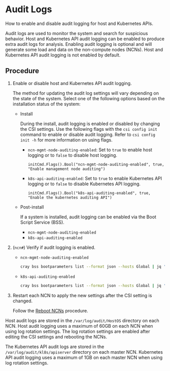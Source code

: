 # Audit Logs

How to enable and disable audit logging for host and Kubernetes APIs.

Audit logs are used to monitor the system and search for suspicious behavior.
Host and Kubernetes API audit logging can be enabled to produce extra audit logs for analysis.
Enabling audit logging is optional and will generate some load and data on the non-compute nodes \(NCNs\).
Host and Kubernetes API audit logging is not enabled by default.

## Procedure

1. Enable or disable host and Kubernetes API audit logging.

   The method for updating the audit log settings will vary depending on the state of the system.
   Select one of the following options based on the installation status of the system:

   * Install

     During the install, audit logging is enabled or disabled by changing the CSI settings.
     Use the following flags with the `csi config init` command to enable or disable audit logging.
     Refer to `csi config init -h` for more information on using flags.

     * `ncn-mgmt-node-auditing-enabled`: Set to `true` to enable host logging or to `false` to disable host logging.

       ```console
       initCmd.Flags().Bool("ncn-mgmt-node-auditing-enabled", true, "Enable management node auditing")
       ```

     * `k8s-api-auditing-enabled`: Set to `true` to enable Kubernetes API logging or to `false` to disable Kubernetes API logging.

       ```console
       initCmd.Flags().Bool("k8s-api-auditing-enabled", true, "Enable the kubernetes auditing API")
       ```

   * Post-install

     If a system is installed, audit logging can be enabled via the Boot Script Service (BSS).

     * `ncn-mgmt-node-auditing-enabled`
     * `k8s-api-auditing-enabled`

1. (`ncn#`) Verify if audit logging is enabled.

   * `ncn-mgmt-node-auditing-enabled`
  
     ```bash
     cray bss bootparameters list --format json --hosts Global | jq '.[]."cloud-init"."meta-data"."k8s-api-auditing-enabled"'
     ```

   * `k8s-api-auditing-enabled`

     ```bash
     cray bss bootparameters list --format json --hosts Global | jq '.[]."cloud-init"."meta-data"."ncn-mgmt-node-auditing-enabled"'
     ```

1. Restart each NCN to apply the new settings after the CSI setting is changed.

   Follow the [Reboot NCNs](../node_management/Reboot_NCNs.md) procedure.

Host audit logs are stored in the `/var/log/audit/HostOS` directory on each NCN.
Host audit logging uses a maximum of 60GB on each NCN when using log rotation settings.
The log rotation settings are enabled after editing the CSI settings and rebooting the NCNs.

The Kubernetes API audit logs are stored in the `/var/log/audit/kl8s/apiserver` directory on each master NCN.
Kubernetes API audit logging uses a maximum of 1GB on each master NCN when using log rotation settings.
